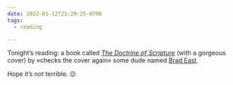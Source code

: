 ```yaml
---
date: 2022-01-12T21:29:25-0700
tags:
  - reading

---
```


Tonight’s reading: a book called [<cite>The Doctrine of Scripture</cite>](https://bookshop.org/a/21126/9781532664991) (with a gorgeous cover) by «checks the cover again» some dude named [Brad East](https://www.bradeast.org).

Hope it’s not terrible. 😉